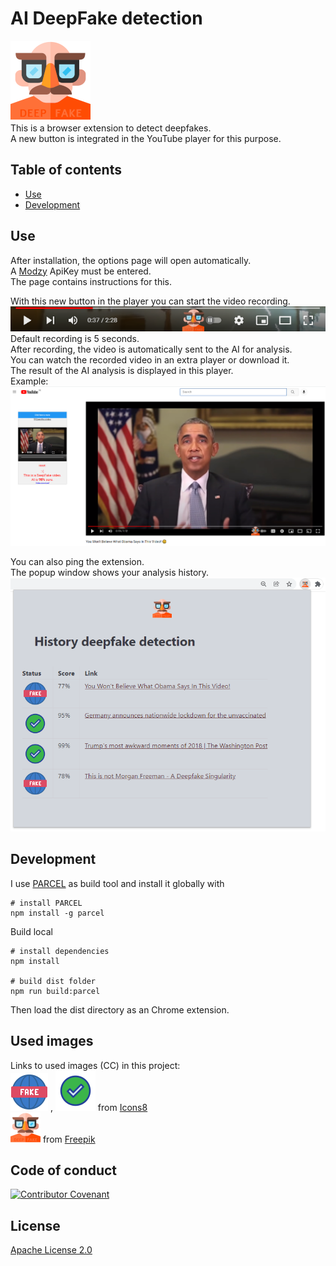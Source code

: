 # AI DeepFake detection
![DeepFake Logo](src/images/logo128.png)  
This is a browser extension to detect deepfakes.  
A new button is integrated in the YouTube player for this purpose.  



## Table of contents
- [Use](#use)
- [Development](#development)


## Use
After installation, the options page will open automatically.  
A [Modzy](https://www.modzy.com/) ApiKey must be entered.  
The page contains instructions for this.  

With this new button in the player you can start the video recording.  
![new icon](src/images/newIcon.png)  
Default recording is 5 seconds.  
After recording, the video is automatically sent to the AI for analysis.  
You can watch the recorded video in an extra player or download it.  
The result of the AI analysis is displayed in this player.  
Example:  
![Obama](assets/Obama.png)  


You can also ping the extension.    
The popup window shows your analysis history.    
![history](assets/history.png)  


## Development
I use [PARCEL](https://parceljs.org/) as build tool and install it globally with
```shell
# install PARCEL
npm install -g parcel
```

Build local
```shell
# install dependencies
npm install

# build dist folder
npm run build:parcel
```
Then load the dist directory as an Chrome extension.

## Used images
Links to used images (CC) in this project:  
![fake](src/images/fake.png) , ![check](src/images/check.png) from [Icons8](https://icons8.de)  
![logo](src/images/logo48.png) from [Freepik](https://www.flaticon.com/free-icon/fake_2185544?term=fake&page=2&position=64&page=2&position=64&related_id=2185544&origin=search)


## Code of conduct

[![Contributor Covenant](https://img.shields.io/badge/Contributor%20Covenant-v2.0%20adopted-ff69b4.svg)](https://github.com/deep2universe/DeepFakeChrome/blob/master/CODE_OF_CONDUCT.md)

## License

[Apache License 2.0](LICENSE)
